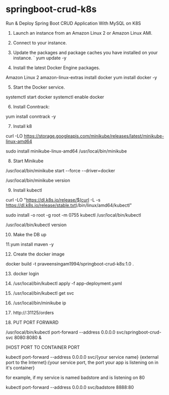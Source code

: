 # springboot-crud-k8s
Run &amp; Deploy Spring Boot CRUD Application With MySQL on K8S

1. Launch an instance from an Amazon Linux 2 or Amazon Linux AMI.
2. Connect to your instance.
3. Update the packages and package caches you have installed on your instance.
`
yum update -y

4. Install the latest Docker Engine packages.

Amazon Linux 2 amazon-linux-extras install 
docker yum install docker -y

5. Start the Docker service.

systemctl start docker 
systemctl enable docker

6. Install Conntrack:

yum install conntrack -y

7. Install k8

curl -LO https://storage.googleapis.com/minikube/releases/latest/minikube-linux-amd64

sudo install minikube-linux-amd64 /usr/local/bin/minikube


8. Start Minikube

/usr/local/bin/minikube start --force --driver=docker

/usr/local/bin/minikube version

9. Install kubectl

curl -LO "https://dl.k8s.io/release/$(curl -L -s https://dl.k8s.io/release/stable.txt)/bin/linux/amd64/kubectl"

sudo install -o root -g root -m 0755 kubectl /usr/local/bin/kubectl

/usr/local/bin/kubectl version

10. Make the DB up

11.yum install maven -y	

12. Create the docker image

docker build -t praveensingam1994/springboot-crud-k8s:1.0 .

13. docker login


14. /usr/local/bin/kubectl  apply -f app-deployment.yaml

15. /usr/local/bin/kubectl  get svc

16.  /usr/local/bin/minikube ip

17. http://<minikubeIP>:31125/orders


18. PUT PORT FORWARD

/usr/local/bin/kubectl port-forward --address 0.0.0.0 svc/springboot-crud-svc 8080:8080 &

[HOST PORT TO CONTAINER PORT 


kubectl port-forward --address 0.0.0.0 svc/{your service name} {external port to the Internet}:{your service port, the port your app is listening on in it's container}

for example, if my service is named badstore and is listening on 80

kubectl port-forward --address 0.0.0.0 svc/badstore 8888:80





